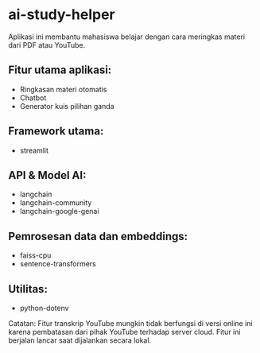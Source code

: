 # ai-study-helper

Aplikasi ini membantu mahasiswa belajar dengan cara meringkas materi dari PDF atau YouTube.

## Fitur utama aplikasi:
- Ringkasan materi otomatis
- Chatbot
- Generator kuis pilihan ganda

## Framework utama:
- streamlit

## API & Model AI:
- langchain
- langchain-community
- langchain-google-genai

## Pemrosesan data dan embeddings:
- faiss-cpu
- sentence-transformers

## Utilitas:
- python-dotenv

Catatan: Fitur transkrip YouTube mungkin tidak berfungsi di versi online ini karena pembatasan dari pihak YouTube terhadap server cloud. Fitur ini berjalan lancar saat dijalankan secara lokal.